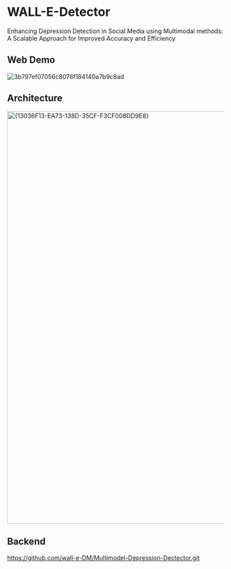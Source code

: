 # WALL-E-Detector
Enhancing Depression Detection in Social Media using Multimodal methods: A Scalable Approach for Improved Accuracy and Efficiency
## Web Demo

![3b797ef07056c8076f184140a7b9c8ad](https://user-images.githubusercontent.com/93996508/236183196-c3bcfbc7-7a3c-4e45-af8d-a1ee503d02d4.png)


## Architecture

<img width="959" alt="{13036F13-EA73-138D-35CF-F3CF008DD9E8}" src="https://user-images.githubusercontent.com/93996508/236183180-494e5906-fa23-4622-8409-d90e14fca5cb.png">

## Backend

https://github.com/wall-e-DM/Multimodel-Depression-Dectector.git
